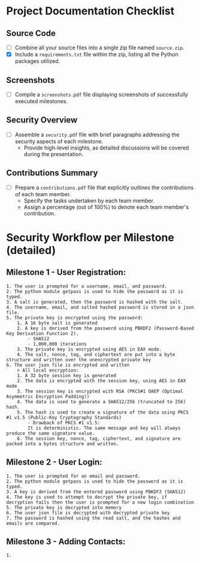 # Project Documentation Checklist

## Source Code
- [ ] Combine all your source files into a single zip file named `source.zip`.
- [x] Include a `requirements.txt` file within the zip, listing all the Python packages utilized.

## Screenshots
- [ ] Compile a `screenshots.pdf` file displaying screenshots of successfully executed milestones.

## Security Overview
- [ ] Assemble a `security.pdf` file with brief paragraphs addressing the security aspects of each milestone.
    - Provide high-level insights, as detailed discussions will be covered during the presentation.

## Contributions Summary
- [ ] Prepare a `contributions.pdf` file that explicitly outlines the contributions of each team member.
    - Specify the tasks undertaken by each team member.
    - Assign a percentage (out of 100%) to denote each team member's contribution.

# Security Workflow per Milestone (detailed)
## Milestone 1 - User Registration:
    1. The user is prompted for a username, email, and password.
    2. The python module getpass is used to hide the password as it is typed.
    3. A salt is generated, then the password is hashed with the salt.
    4. The username, email, and salted hashed password is stored in a json file.
    5. The private key is encrypted using the password:
        1. A 16 byte salt is generated
        2. A key is derived from the password using PBKDF2 (Password-Based Key Derivation Function 2). 
            - SHA512
            - 1,000,000 iterations
        3. The private key is encrypted using AES in EAX mode.
        4. The salt, nonce, tag, and ciphertext are put into a byte structure and written over the unencrypted private key
    6. The user json file is encrypted and written
        > All local encryption:
        1. A 32 byte session key is generated
        2. The data is encrypted with the session key, using AES in EAX mode
        3. The session key is encrypted with RSA (PKCS#1 OAEP (Optimal Asymmetric Encryption Padding))
        4. The data is used to generate a SHA512/256 (truncated to 256) hash.
        5. The hash is used to create a signature of the data using PKCS #1 v1.5 (Public-Key Cryptography Standards)
            - Drawback of PKCS #1 v1.5: 
            It is deterministic. The same message and key will always produce the same signature value.
        6. The session key, nonce, tag, ciphertext, and signature are packed into a bytes structure and written.

## Milestone 2 - User Login:
    1. The user is prompted for an email and password.
    2. The python module getpass is used to hide the password as it is typed.
    3. A key is derived from the entered password using PBKDF2 (SHA512)
    4. The key is used to attempt to decrypt the private key, if decryption fails then the user is prompted for a new login combination
    5. The private key is decrypted into memory
    6. The user json file is decrypted with decrypted private key
    7. The password is hashed using the read salt, and the hashes and emails are compared.

## Milestone 3 - Adding Contacts:
    1.
